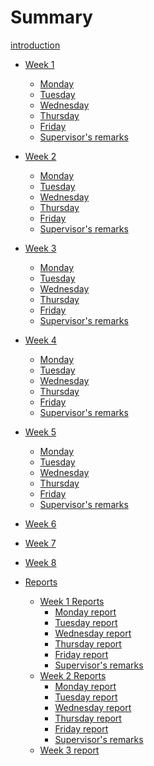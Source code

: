 # Summary

[introduction](introduction.md)


- [Week 1](week_1.md)
  - [Monday](20_06_2022.md)
  - [Tuesday](21_06_2022.md)
  - [Wednesday](22_06_2022.md)
  - [Thursday](23_06_2022.md)
  - [Friday](24_06_2022.md)
  - [Supervisor's remarks](week_1_remarks.md)  
- [Week 2](week_2_outline.md)
  - [Monday](27_06_2022.md)
  - [Tuesday](week_2_tuesday.md)
  - [Wednesday](week_2_wednesday.md)
  - [Thursday](week_2_thursday.md)
  - [Friday](week_2_friday.md)
  - [Supervisor's remarks]()
- [Week 3](week_3_outline.md)
  - [Monday](week_3_monday.md)
  - [Tuesday](week_3_tuesday.md)
  - [Wednesday](week_3_wednesday.md)
  - [Thursday](week_3_thursday.md)
  - [Friday](week_3_friday.md)
  - [Supervisor's remarks]()
- [Week 4](week_4_outline.md)
  - [Monday](week_4_monday.md)
  - [Tuesday](week_4_tuesday.md)
  - [Wednesday](week_4_wednesday.md)
  - [Thursday](week_4_thursday.md)
  - [Friday](week_4_friday.md)
  - [Supervisor's remarks]()
- [Week 5](week_5_outline.md)
  - [Monday](week_5_monday.md)
  - [Tuesday](week_5_tuesday.md)
  - [Wednesday]()
  - [Thursday]()
  - [Friday]()
  - [Supervisor's remarks]()
- [Week 6]()
- [Week 7]()
- [Week 8]()

- [Reports](reports.md)
  - [Week 1 Reports]()
    - [Monday report]()
    - [Tuesday report](21_06_2022_report.md)
    - [Wednesday report](22_06_2022_report.md)
    - [Thursday report]()
    - [Friday report]()
    - [Supervisor's remarks]()  
  - [Week 2 Reports]()
    - [Monday report]()
    - [Tuesday report](week_2_tuesday_report.md)
    - [Wednesday report]()
    - [Thursday report]()
    - [Friday report]()
    - [Supervisor's remarks]()
  - [Week 3 report](week_3_report.md)